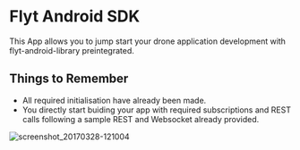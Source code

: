 # Flyt Android SDK
This App allows you to jump start your drone application development with flyt-android-library preintegrated.

## Things to Remember

* All required initialisation have already been made.
* You directly start buiding your app with required subscriptions and REST calls following a sample REST and Websocket already provided. 

![screenshot_20170328-121004](https://cloud.githubusercontent.com/assets/6880872/24395018/be069160-13bb-11e7-972b-87a18146902d.png)
